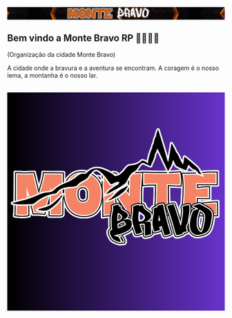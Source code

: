 <img src="/profile/images/banner.gif" align="center" alt="banner da cidade">

## Bem vindo a Monte Bravo RP 🗻🗻🗻🤬
(Organização da cidade Monte Bravo)


A cidade onde a bravura e a aventura se encontram. A coragem é o nosso lema, a montanha é o nosso lar.

<br>

<img src="/profile/images/logo.PNG"  align="center" alt="Logo da cidade">

